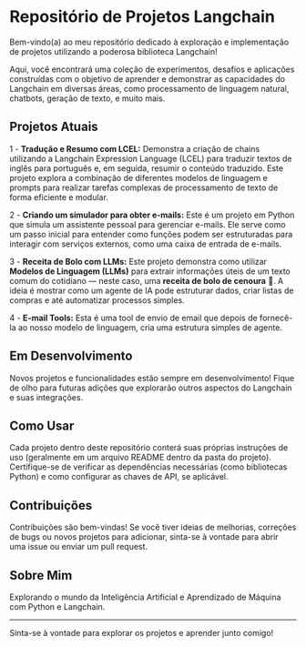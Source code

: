 # Repositório de Projetos Langchain

Bem-vindo(a) ao meu repositório dedicado à exploração e implementação de projetos utilizando a poderosa biblioteca Langchain!

Aqui, você encontrará uma coleção de experimentos, desafios e aplicações construídas com o objetivo de aprender e demonstrar as capacidades do Langchain em diversas áreas, como processamento de linguagem natural, chatbots, geração de texto, e muito mais.

## Projetos Atuais

1 - **Tradução e Resumo com LCEL:** Demonstra a criação de chains utilizando a Langchain Expression Language (LCEL) para traduzir textos de inglês para português e, em seguida, resumir o conteúdo traduzido. Este projeto explora a combinação de diferentes modelos de linguagem e prompts para realizar tarefas complexas de processamento de texto de forma eficiente e modular.

2 - **Criando um simulador para obter e-mails:** Este é um projeto em Python que simula um assistente pessoal para gerenciar e-mails. Ele serve como um passo inicial para entender como funções podem ser estruturadas para interagir com serviços externos, como uma caixa de entrada de e-mails.

3 - **Receita de Bolo com LLMs:** Este projeto demonstra como utilizar **Modelos de Linguagem (LLMs)** para extrair informações úteis de um texto comum do cotidiano — neste caso, uma **receita de bolo de cenoura** 🍰. A ideia é mostrar como um agente de IA pode estruturar dados, criar listas de compras e até automatizar processos simples.

4 - **E-mail Tools:** Esta é uma tool de envio de email que depois de fornecê-la ao nosso modelo de linguagem, cria uma estrutura simples de agente.

## Em Desenvolvimento

Novos projetos e funcionalidades estão sempre em desenvolvimento! Fique de olho para futuras adições que explorarão outros aspectos do Langchain e suas integrações.

## Como Usar

Cada projeto dentro deste repositório conterá suas próprias instruções de uso (geralmente em um arquivo README dentro da pasta do projeto). Certifique-se de verificar as dependências necessárias (como bibliotecas Python) e como configurar as chaves de API, se aplicável.

## Contribuições

Contribuições são bem-vindas! Se você tiver ideias de melhorias, correções de bugs ou novos projetos para adicionar, sinta-se à vontade para abrir uma issue ou enviar um pull request.

## Sobre Mim

Explorando o mundo da Inteligência Artificial e Aprendizado de Máquina com Python e Langchain.

---

Sinta-se à vontade para explorar os projetos e aprender junto comigo!
